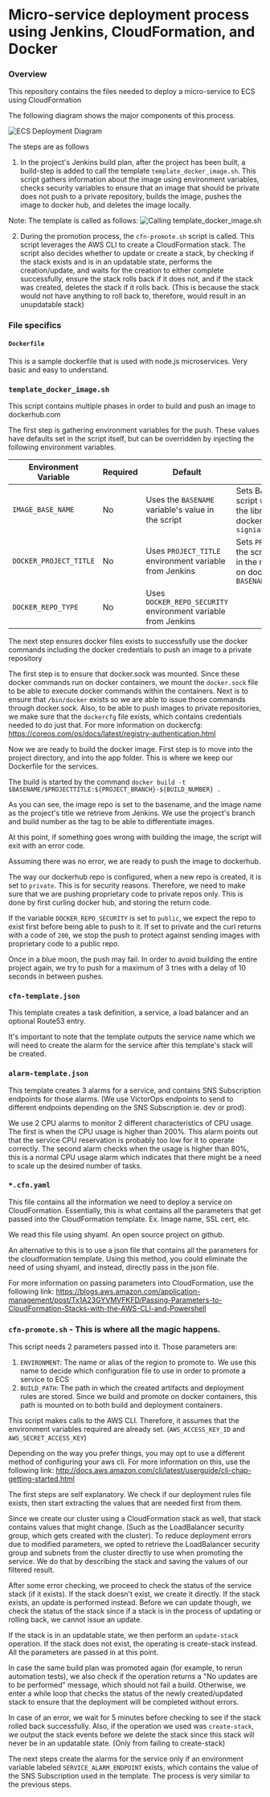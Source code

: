# Micro-service deployment process using Jenkins, CloudFormation, and Docker

### Overview

This repository contains the files needed to deploy a micro-service to ECS using CloudFormation

The following diagram shows the major components of this process.

![ECS Deployment Diagram](/images/deploymentdiagram.png?raw=true)

The steps are as follows

1. In the project's Jenkins build plan, after the project has been built, a build-step is added to call the template `template_docker_image.sh`. This script gathers information about the image using environment variables, checks security variables to ensure that an image that should be private does not push to a private repository, builds the image, pushes the image to docker hub, and deletes the image locally.

Note: The template is called as follows:
![Calling template_docker_image.sh](/images/usebuilders.png?raw=true)

2. During the promotion process, the `cfn-promote.sh` script is called. This script leverages the AWS CLI to create a CloudFormation stack. The script also decides whether to update or create a stack, by checking if the stack exists and is in an updatable state, performs the creation/update, and waits for the creation to either complete successfully, ensure the stack rolls back if it does not, and if the stack was created, deletes the stack if it rolls back. (This is because the stack would not have anything to roll back to, therefore, would result in an unupdatable stack)

### File specifics

#### `Dockerfile`

This is a sample dockerfile that is used with node.js microservices. Very basic and easy to understand.

### `template_docker_image.sh`

This script contains multiple phases in order to build and push an image to dockerhub.com

The first step is gathering environment variables for the push. These values have defaults set in the script itself, but can be overridden by injecting the following environment variables.

| Environment Variable | Required | Default                                                     | Usage                                                                                                         |
|----------------------|----------|-------------------------------------------------------------|---------------------------------------------------------------------------------------------------------------|
| `IMAGE_BASE_NAME`      | No       | Uses the `BASENAME` variable's  value in the script           | Sets BASENAME in the script which is used for the library name on dockerhub. e.g. `signiant/PROJECT_TITLE`    |
| `DOCKER_PROJECT_TITLE` | No       | Uses `PROJECT_TITLE` environment variable from Jenkins        | Sets `PROJECT_TITLE` in the script which is used in the repository name on dockerhub. e.g. `BASENAME/someProject` |
| `DOCKER_REPO_TYPE`     | No       | Uses `DOCKER_REPO_SECURITY` environment variable from Jenkins |                                                                                                               |

The next step ensures docker files exists to successfully use the docker commands including the docker credentials to push an image to a private repository

The first step is to ensure that docker.sock was mounted. Since these docker commands run on docker containers, we mount the `docker.sock` file to be able to execute docker commands within the containers.
Next is to ensure that `/bin/docker` exists so we are able to issue those commands through docker.sock. Also, to be able to push images to private repositories, we make sure that the `dockercfg` file exists, which contains credentials needed to do just that.
For more information on dockercfg: https://coreos.com/os/docs/latest/registry-authentication.html

Now we are ready to build the docker image. First step is to move into the project directory, and into the app folder. This is where we keep our Dockerfile for the services.

The build is started by the command `docker build -t $BASENAME/$PROJECTTITLE:${PROJECT_BRANCH}-${BUILD_NUMBER} .` 

As you can see, the image repo is set to the basename, and the image name as the project's title we retrieve from Jenkins. We use the project's branch and build number as the tag to be able to differentiate images.

At this point, if something goes wrong with building the image, the script will exit with an error code.

Assuming there was no error, we are ready to push the image to dockerhub.

The way our dockerhub repo is configured, when a new repo is created, it is set to `private`. This is for security reasons. Therefore, we need to make sure that we are pushing proprietary code to private repos only. This is done by first curling docker hub, and storing the return code.

If the variable `DOCKER_REPO_SECURITY` is set to `public`, we expect the repo to exist first before being able to push to it. If set to private and the curl returns with a code of `200`, we stop the push to protect against sending images with proprietary code to a public repo.

Once in a blue moon, the push may fail. In order to avoid building the entire project again, we try to push for a maximum of 3 tries with a delay of 10 seconds in between pushes.

### `cfn-template.json`

This template creates a task definition, a service, a load balancer and an optional Route53 entry. 

It's important to note that the template outputs the service name which we will need to create the alarm for the service after this template's stack will be created.

### `alarm-template.json`

This template creates 3 alarms for a service, and contains SNS Subscription endpoints for those alarms. (We use VictorOps endpoints to send to different endpoints depending on the SNS Subscription ie. dev or prod).

We use 2 CPU alarms to monitor 2 different characteristics of CPU usage. The first is when the CPU usage is higher than 200%. This alarm points out that the service CPU reservation is probably too low for it to operate correctly. The second alarm checks when the usage is higher than 80%, this is a normal CPU usage alarm which indicates that there might be a need to scale up the desired number of tasks.

### `*.cfn.yaml`

This file contains all the information we need to deploy a service on CloudFormation. Essentially, this is what contains all the parameters that get passed into the CloudFormation template. Ex. Image name, SSL cert, etc.

We read this file using shyaml. An open source project on github.

An alternative to this is to use a json file that contains all the parameters for the cloudformation template. Using this method, you could eliminate the need of using shyaml, and instead, directly pass in the json file.

For more information on passing parameters into CloudFormation, use the following link:
https://blogs.aws.amazon.com/application-management/post/Tx1A23GYVMVFKFD/Passing-Parameters-to-CloudFormation-Stacks-with-the-AWS-CLI-and-Powershell

### `cfn-promote.sh` - This is where all the magic happens. 

This script needs 2 parameters passed into it. Those parameters are:
1. `ENVIRONMENT`: The name or alias of the region to promote to. We use this name to decide which configuration file to use in order to promote a service to ECS
2. `BUILD_PATH`: The path in which the created artifacts and deployment rules are stored. Since we build and promote on docker containers, this path is mounted on to both build and deployment containers.

This script makes calls to the AWS CLI. Therefore, it assumes that the environment variables required are already set. (`AWS_ACCESS_KEY_ID` and `AWS_SECRET_ACCESS_KEY`)

Depending on the way you prefer things, you may opt to use a different method of configuring your aws cli. For more information on this, use the following link:
http://docs.aws.amazon.com/cli/latest/userguide/cli-chap-getting-started.html

The first steps are self explanatory. We check if our deployment rules file exists, then start extracting the values that are needed first from them.

Since we create our cluster using a CloudFormation stack as well, that stack contains values that might change. (Such as the LoadBalancer security group, which gets created with the cluster). To reduce deployment errors due to modified parameters, we opted to retrieve the LoadBalancer security group and subnets from the cluster directly to use when promoting the service. We do that by describing the stack and saving the values of our filtered result. 

After some error checking, we proceed to check the status of the service stack (if it exists). If the stack doesn't exist, we create it directly. If the stack exists, an update is performed instead. Before we can update though, we check the status of the stack since if a stack is in the process of updating or rolling back, we cannot issue an update. 

If the stack is in an updatable state, we then perform an `update-stack` operation. If the stack does not exist, the operating is create-stack instead. All the parameters are passed in at this point.

In case the same build plan was promoted again (for example, to rerun automation tests), we also check if the operation returns a "No updates are to be performed" message, which should not fail a build. Otherwise, we enter a while loop that checks the status of the newly created/updated stack to ensure that the deployment will be completed without errors.

In case of an error, we wait for 5 minutes before checking to see if the stack rolled back successfully. Also, if the operation we used was `create-stack`, we output the stack events before we delete the stack since this stack will never be in an updatable state. (Only from failing to create-stack)

The next steps create the alarms for the service only if an environment variable labeled `SERVICE_ALARM_ENDPOINT` exists, which contains the value of the SNS Subscription used in the template. The process is very similar to the previous steps. 
